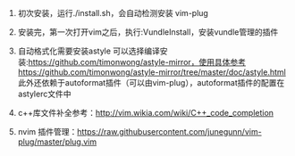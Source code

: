 1.  初次安装，运行./install.sh，会自动检测安装 vim-plug

2.  安装完，第一次打开vim之后，执行:VundleInstall，安装vundle管理的插件

3.  自动格式化需要安装astyle
    可以选择编译安装:https://github.com/timonwong/astyle-mirror，使用具体参考https://github.com/timonwong/astyle-mirror/tree/master/doc/astyle.html
    此外还依赖于autoformat插件（可以由vim-plug），autoformat插件的配置在astylerc文件中

4.  c++库文件补全参考：http://vim.wikia.com/wiki/C++_code_completion

5.  nvim 插件管理：https://raw.githubusercontent.com/junegunn/vim-plug/master/plug.vim
